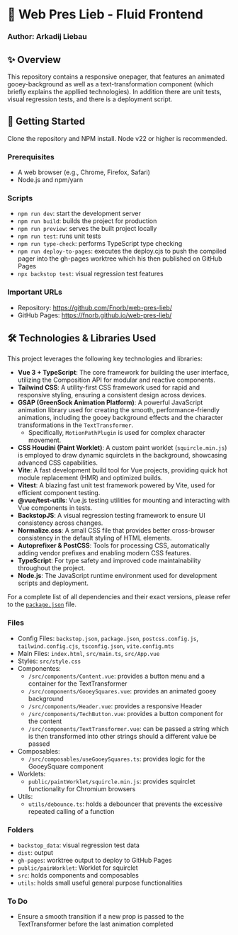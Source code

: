 # 📄 Web Pres Lieb - Fluid Frontend

### Author: Arkadij Liebau

## ✨ Overview

This repository contains a responsive onepager, that features an animated gooey-background as well as a text-transformation component (which briefly explains the appllied technologies). In addition there are unit tests, visual regression tests, and there is a deployment script.

## 🚀 Getting Started

Clone the repository and NPM install. Node v22 or higher is recommended.

### Prerequisites

- A web browser (e.g., Chrome, Firefox, Safari)
- Node.js and npm/yarn

### Scripts

- `npm run dev`: start the development server
- `npm run build`: builds the project for production
- `npm run preview`: serves the built project locally
- `npm run test`: runs unit tests
- `npm run type-check`: performs TypeScript type checking
- `npm run deploy-to-pages`: executes the deploy.cjs to push the compiled pager into the gh-pages worktree which his then published on GitHub Pages
- `npx backstop test`: visual regression test features

### Important URLs

- Repository: https://github.com/Fnorb/web-pres-lieb/
- GitHub Pages: https://fnorb.github.io/web-pres-lieb/

## 🛠️ Technologies & Libraries Used

This project leverages the following key technologies and libraries:

- **Vue 3 + TypeScript**: The core framework for building the user interface, utilizing the Composition API for modular and reactive components.
- **Tailwind CSS**: A utility-first CSS framework used for rapid and responsive styling, ensuring a consistent design across devices.
- **GSAP (GreenSock Animation Platform)**: A powerful JavaScript animation library used for creating the smooth, performance-friendly animations, including the gooey background effects and the character transformations in the `TextTransformer`.
  - Specifically, `MotionPathPlugin` is used for complex character movement.
- **CSS Houdini (Paint Worklet)**: A custom paint worklet (`squircle.min.js`) is employed to draw dynamic squirclets in the background, showcasing advanced CSS capabilities.
- **Vite**: A fast development build tool for Vue projects, providing quick hot module replacement (HMR) and optimized builds.
- **Vitest**: A blazing fast unit test framework powered by Vite, used for efficient component testing.
- **@vue/test-utils**: Vue.js testing utilities for mounting and interacting with Vue components in tests.
- **BackstopJS**: A visual regression testing framework to ensure UI consistency across changes.
- **Normalize.css**: A small CSS file that provides better cross-browser consistency in the default styling of HTML elements.
- **Autoprefixer & PostCSS**: Tools for processing CSS, automatically adding vendor prefixes and enabling modern CSS features.
- **TypeScript**: For type safety and improved code maintainability throughout the project.
- **Node.js**: The JavaScript runtime environment used for development scripts and deployment.

For a complete list of all dependencies and their exact versions, please refer to the [`package.json`](./package.json) file.

### Files

- Config Files: `backstop.json`, `package.json`, `postcss.config.js`, `tailwind.config.cjs`, `tsconfig.json`, `vite.config.mts`
- Main Files: `index.html`, `src/main.ts`, `src/App.vue`
- Styles: `src/style.css`
- Componentes:
  - `/src/components/Content.vue`: provides a button menu and a container for the TextTransformer
  - `/src/components/GooeySquares.vue`: provides an animated gooey background
  - `/src/components/Header.vue`: provides a responsive Header
  - `/src/components/TechButton.vue`: provides a button component for the content
  - `/src/components/TextTransformer.vue`: can be passed a string which is then transformed into other strings should a different value be passed
- Composables:
  - `/src/composables/useGooeySquares.ts`: provides logic for the GooeySquare component
- Worklets:
  - `public/paintWorklet/squircle.min.js`: provides squirclet functionality for Chromium browsers
- Utils:
  - `utils/debounce.ts`: holds a debouncer that prevents the excessive repeated calling of a function

### Folders

- `backstop_data`: visual regression test data
- `dist`: output
- `gh-pages`: worktree output to deploy to GitHub Pages
- `public/painWorklet`: Worklet for squirclet
- `src`: holds components and composables
- `utils`: holds small useful general purpose functionalities

### To Do

- Ensure a smooth transition if a new prop is passed to the TextTransformer before the last animation completed
